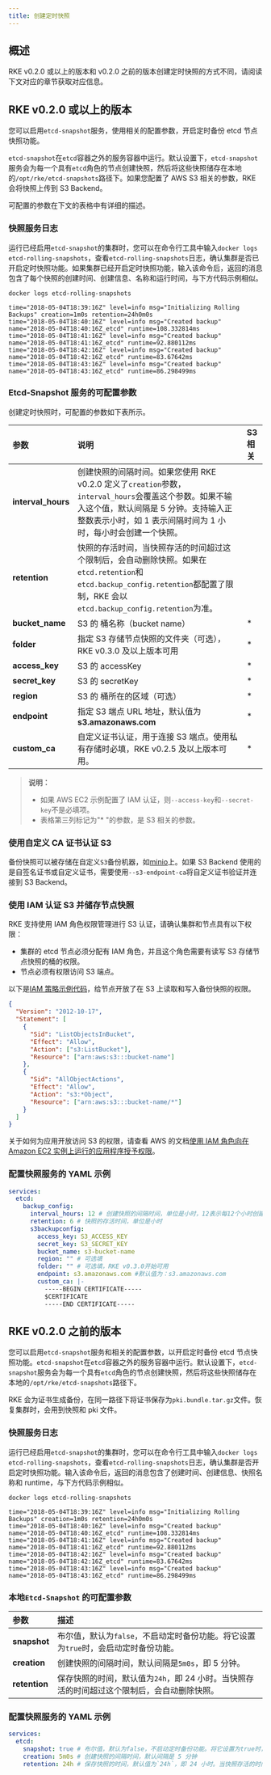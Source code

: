 ```yaml
---
title: 创建定时快照
---
```


## 概述

RKE v0.2.0 或以上的版本和 v0.2.0 之前的版本创建定时快照的方式不同，请阅读下文对应的章节获取对应信息。

## RKE v0.2.0 或以上的版本

您可以启用`etcd-snapshot`服务，使用相关的配置参数，开启定时备份 etcd 节点快照功能。

`etcd-snapshot`在`etcd`容器之外的服务容器中运行。默认设置下，`etcd-snapshot`服务会为每一个具有`etcd`角色的节点创建快照，然后将这些快照储存在本地的`/opt/rke/etcd-snapshots`路径下。如果您配置了 AWS S3 相关的参数，RKE 会将快照上传到 S3 Backend。

可配置的参数在下文的表格中有详细的描述。

### 快照服务日志

运行已经启用`etcd-snapshot`的集群时，您可以在命令行工具中输入`docker logs etcd-rolling-snapshots`，查看`etcd-rolling-snapshots`日志，确认集群是否已开启定时快照功能。如果集群已经开启定时快照功能，输入该命令后，返回的消息包含了每个快照的创建时间、创建信息、名称和运行时间，与下方代码示例相似。

```shell
docker logs etcd-rolling-snapshots

time="2018-05-04T18:39:16Z" level=info msg="Initializing Rolling Backups" creation=1m0s retention=24h0m0s
time="2018-05-04T18:40:16Z" level=info msg="Created backup" name="2018-05-04T18:40:16Z_etcd" runtime=108.332814ms
time="2018-05-04T18:41:16Z" level=info msg="Created backup" name="2018-05-04T18:41:16Z_etcd" runtime=92.880112ms
time="2018-05-04T18:42:16Z" level=info msg="Created backup" name="2018-05-04T18:42:16Z_etcd" runtime=83.67642ms
time="2018-05-04T18:43:16Z" level=info msg="Created backup" name="2018-05-04T18:43:16Z_etcd" runtime=86.298499ms
```

### Etcd-Snapshot 服务的可配置参数

创建定时快照时，可配置的参数如下表所示。

| 参数               | 说明                                                                                                                                                                                                            | S3 相关 |
| :----------------- | :-------------------------------------------------------------------------------------------------------------------------------------------------------------------------------------------------------------- | :------ |
| **interval_hours** | 创建快照的间隔时间。如果您使用 RKE v0.2.0 定义了`creation`参数，`interval_hours`会覆盖这个参数。如果不输入这个值，默认间隔是 5 分钟。支持输入正整数表示小时，如 1 表示间隔时间为 1 小时，每小时会创建一个快照。 |         |
| **retention**      | 快照的存活时间，当快照存活的时间超过这个限制后，会自动删除快照。如果在`etcd.retention`和`etcd.backup_config.retention`都配置了限制，RKE 会以`etcd.backup_config.retention`为准。                                |         |
| **bucket_name**    | S3 的 桶名称（bucket name）                                                                                                                                                                                     | \*      |
| **folder**         | 指定 S3 存储节点快照的文件夹（可选）， RKE v0.3.0 及以上版本可用                                                                                                                                                | \*      |
| **access_key**     | S3 的 accessKey                                                                                                                                                                                                 | \*      |
| **secret_key**     | S3 的 secretKey                                                                                                                                                                                                 | \*      |
| **region**         | S3 的 桶所在的区域（可选）                                                                                                                                                                                      | \*      |
| **endpoint**       | 指定 S3 端点 URL 地址，默认值为 **s3.amazonaws.com**                                                                                                                                                            | \*      |
| **custom_ca**      | 自定义证书认证，用于连接 S3 端点。使用私有存储时必填，RKE v0.2.5 及以上版本可用。                                                                                                                               | \*      |

> **说明：**
>
> - 如果 AWS EC2 示例配置了 IAM 认证，则`--access-key`和`--secret-key`不是必填项。
> - 表格第三列标记为"\* "的参数，是 S3 相关的参数。

### 使用自定义 CA 证书认证 S3

备份快照可以被存储在自定义`S3`备份机器，如[minio](https://min.io/)上。如果 S3 Backend 使用的是自签名证书或自定义证书，需要使用`--s3-endpoint-ca`将自定义证书验证并连接到 S3 Backend。

### 使用 IAM 认证 S3 并储存节点快照

RKE 支持使用 IAM 角色权限管理进行 S3 认证，请确认集群和节点具有以下权限：

- 集群的 etcd 节点必须分配有 IAM 角色，并且这个角色需要有读写 S3 存储节点快照的桶的权限。
- 节点必须有权限访问 S3 端点。

以下是[IAM 策略示例代码](https://docs.aws.amazon.com/IAM/latest/UserGuide/reference_policies_examples_s3_rw-bucket.html)，给节点开放了在 S3 上读取和写入备份快照的权限。

```json
{
  "Version": "2012-10-17",
  "Statement": [
    {
      "Sid": "ListObjectsInBucket",
      "Effect": "Allow",
      "Action": ["s3:ListBucket"],
      "Resource": ["arn:aws:s3:::bucket-name"]
    },
    {
      "Sid": "AllObjectActions",
      "Effect": "Allow",
      "Action": "s3:*Object",
      "Resource": ["arn:aws:s3:::bucket-name/*"]
    }
  ]
}
```

关于如何为应用开放访问 S3 的权限，请查看 AWS 的文档[使用 IAM 角色向在 Amazon EC2 实例上运行的应用程序授予权限](https://docs.aws.amazon.com/zh_cn/IAM/latest/UserGuide/id_roles_use_switch-role-ec2.html)。

### 配置快照服务的 YAML 示例

```yaml
services:
  etcd:
    backup_config:
      interval_hours: 12 # 创建快照的间隔时间，单位是小时，12表示每12个小时创建一个快照
      retention: 6 # 快照的存活时间，单位是小时
      s3backupconfig:
        access_key: S3_ACCESS_KEY
        secret_key: S3_SECRET_KEY
        bucket_name: s3-bucket-name
        region: "" # 可选填
        folder: "" # 可选填，RKE v0.3.0开始可用
        endpoint: s3.amazonaws.com #默认值为：s3.amazonaws.com
        custom_ca: |-
          -----BEGIN CERTIFICATE-----
          $CERTIFICATE
          -----END CERTIFICATE-----
```

## RKE v0.2.0 之前的版本

您可以启用`etcd-snapshot`服务和相关的配置参数，以开启定时备份 etcd 节点快照功能。`etcd-snapshot`在`etcd`容器之外的服务容器中运行。默认设置下，`etcd-snapshot`服务会为每一个具有`etcd`角色的节点创建快照，然后将这些快照储存在本地的`/opt/rke/etcd-snapshots`路径下。

RKE 会为证书生成备份，在同一路径下将证书保存为`pki.bundle.tar.gz`文件。恢复集群时，会用到快照和 pki 文件。

### 快照服务日志

运行已经启用`etcd-snapshot`的集群时，您可以在命令行工具中输入`docker logs etcd-rolling-snapshots`，查看`etcd-rolling-snapshots`日志，确认集群是否开启定时快照功能。输入该命令后，返回的消息包含了创建时间、创建信息、快照名称和 runtime，与下方代码示例相似。

```shell
docker logs etcd-rolling-snapshots

time="2018-05-04T18:39:16Z" level=info msg="Initializing Rolling Backups" creation=1m0s retention=24h0m0s
time="2018-05-04T18:40:16Z" level=info msg="Created backup" name="2018-05-04T18:40:16Z_etcd" runtime=108.332814ms
time="2018-05-04T18:41:16Z" level=info msg="Created backup" name="2018-05-04T18:41:16Z_etcd" runtime=92.880112ms
time="2018-05-04T18:42:16Z" level=info msg="Created backup" name="2018-05-04T18:42:16Z_etcd" runtime=83.67642ms
time="2018-05-04T18:43:16Z" level=info msg="Created backup" name="2018-05-04T18:43:16Z_etcd" runtime=86.298499ms
```

### 本地`Etcd-Snapshot` 的可配置参数

| 参数          | 描述                                                                                        |
| :------------ | :------------------------------------------------------------------------------------------ |
| **snapshot**  | 布尔值，默认为`false`，不启动定时备份功能。将它设置为`true`时，会启动定时备份功能。         |
| **creation**  | 创建快照的间隔时间，默认间隔是`5m0s`，即 5 分钟。                                           |
| **retention** | 保存快照的时间，默认值为`24h`，即 24 小时。当快照存活的时间超过这个限制后，会自动删除快照。 |

### 配置快照服务的 YAML 示例

```yaml
services:
  etcd:
    snapshot: true # 布尔值，默认为false，不启动定时备份功能。将它设置为true时，会启动定时备份功能
    creation: 5m0s # 创建快照的间隔时间，默认间隔是 5 分钟
    retention: 24h # 保存快照的时间，默认值为`24h`，即 24 小时。当快照存活的时间超过这个限制后，会自动删除快照
```
